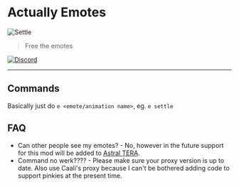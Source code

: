 # Actually Emotes

![Settle](https://cdn.discordapp.com/attachments/497356969007644682/514262351512469510/unknown.png)
> Free the emotes
> 
[![Discord](https://discordapp.com/api/guilds/385946679733518338/widget.png)](https://discord.gg/dzB7xZK)

---
## Commands
Basically just do `e <emote/animation name>`, eg. `e settle`

## FAQ
- Can other people see my emotes? - No, however in the future support for this mod will be added to [Astral TERA](https://github.com/codeagon/Astral-TERA).
- Command no werk???? - Please make sure your proxy version is up to date. Also use Caali's proxy because I can't be bothered adding code to support pinkies at the present time.
